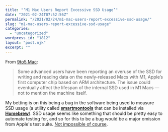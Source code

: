 ```yaml
---
title: "‘M1 Mac Users Report Excessive SSD Usage’"
date: "2021-02-24T07:52:56Z"
permalink: "/2021/02/24/m1-mac-users-report-excessive-ssd-usage/"
slug: "m1-mac-users-report-excessive-ssd-usage"
categories:
  - "uncategorized"
wordpress_id: "1812"
layout: "post.njk"
excerpt: ""
---
```


From [9to5 Mac](https://9to5mac.com/2021/02/23/m1-mac-users-report-excessive-ssd-usage-potentially-affecting-the-components-lifespan/):

> Some advanced users have been reporting an overuse of the SSD for writing and reading data on the newly-released Macs with M1, Apple’s first computer chip based on ARM architecture. The issue could eventually affect the lifespan of the internal SSD used in M1 Macs — not to mention the machine itself.

My betting is on this being a bug in the software being used to measure SSD usage (a utility called **[smartmontools](https://formulae.brew.sh/formula/smartmontools)** that can be installed via [**Homebrew**](http://brew.sh)). SSD usage seems like something that should be pretty easy to automate testing for, and so for this to be a bug would be a major omission from Apple's test suite. [Not impossible of course](https://www.theguardian.com/technology/2017/nov/29/macos-high-sierra-bug-apple-mac-unlock-blank-password-security-flaw).
